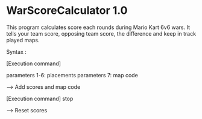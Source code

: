 # WarScoreCalculator 1.0

This program calculates score each rounds during Mario Kart 6v6 wars.
It tells your team score, opposing team score, the difference and keep in track played maps.

Syntax :

[Execution command] <parameters>
  
  parameters 1-6: placements
  parameters 7: map code
  
--> Add scores and map code

[Execution command] stop
  
--> Reset scores 
